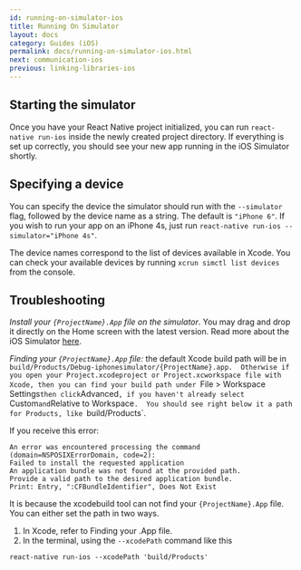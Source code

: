 ```yaml
---
id: running-on-simulator-ios
title: Running On Simulator
layout: docs
category: Guides (iOS)
permalink: docs/running-on-simulator-ios.html
next: communication-ios
previous: linking-libraries-ios
---
```


## Starting the simulator

Once you have your React Native project initialized, you can run `react-native run-ios` inside the newly created project directory. If everything is set up correctly, you should see your new app running in the iOS Simulator shortly.

## Specifying a device

You can specify the device the simulator should run with the `--simulator` flag, followed by the device name as a string. The default is `"iPhone 6"`. If you wish to run your app on an iPhone 4s, just run `react-native run-ios --simulator="iPhone 4s"`.

The device names correspond to the list of devices available in Xcode. You can check your available devices by running `xcrun simctl list devices` from the console.

## Troubleshooting

*Install your `{ProjectName}.App` file on the simulator*.  You may drag and drop it directly on the Home screen with the latest version.  Read more about the iOS Simulator [here](https://developer.apple.com/library/content/documentation/IDEs/Conceptual/iOS_Simulator_Guide/GettingStartedwithiOSSimulator/GettingStartedwithiOSSimulator.html).

*Finding your `{ProjectName}.App` file:* the default Xcode build path will be in `build/Products/Debug-iphonesimulator/{ProjectName}.app.  Otherwise if you open your Project.xcodeproject or Project.xcworkspace file with Xcode, then you can find your build path under `File > Workspace Settings` then click `Advanced`, if you haven't already select `Custom` and `Relative to Workspace`.  You should see right below it a path for Products, like `build/Products`.  

If you receive this error:
```
An error was encountered processing the command (domain=NSPOSIXErrorDomain, code=2):
Failed to install the requested application
An application bundle was not found at the provided path.
Provide a valid path to the desired application bundle.
Print: Entry, ":CFBundleIdentifier", Does Not Exist
```
It is because the xcodebuild tool can not find your `{ProjectName}.App` file.  You can either set the path in two ways.
1. In Xcode, refer to Finding your .App file.
2. In the terminal, using the `--xcodePath` command like this
```
react-native run-ios --xcodePath 'build/Products'
```
